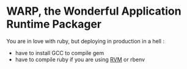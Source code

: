 WARP, the Wonderful Application Runtime Packager
================================================

You are in love with ruby, but deploying in production in a hell :
* have to install GCC to compile gem
* have to compile ruby if you are using [RVM] or rbenv

[RVM]: https://rvm.beginrescueend.com/
[rbenv]: https://github.com/sstephenson/rbenv